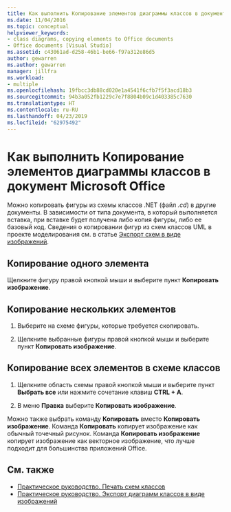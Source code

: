 ```yaml
---
title: Как выполнить Копирование элементов диаграммы классов в документ Microsoft Office (конструктор классов)
ms.date: 11/04/2016
ms.topic: conceptual
helpviewer_keywords:
- class diagrams, copying elements to Office documents
- Office documents [Visual Studio]
ms.assetid: c43061ad-d258-46b1-be66-f97a312e86d5
author: gewarren
ms.author: gewarren
manager: jillfra
ms.workload:
- multiple
ms.openlocfilehash: 19fbcc3db88cd020e1a4541f6cfb7f5f3acd18b3
ms.sourcegitcommit: 94b3a052fb1229c7e7f8804b09c1d403385c7630
ms.translationtype: HT
ms.contentlocale: ru-RU
ms.lasthandoff: 04/23/2019
ms.locfileid: "62975492"
---
```

# <a name="how-to-copy-class-diagram-elements-to-a-microsoft-office-document"></a>Как выполнить Копирование элементов диаграммы классов в документ Microsoft Office

Можно копировать фигуры из схемы классов .NET (файл *.cd*) в другие документы. В зависимости от типа документа, в который выполняется вставка, при вставке будет получена либо копия фигуры, либо ее базовый код. Сведения о копировании фигур из схем классов UML в проекте моделирования см. в статье [Экспорт схем в виде изображений](../../modeling/export-diagrams-as-images.md).

## <a name="copy-a-single-element"></a>Копирование одного элемента

Щелкните фигуру правой кнопкой мыши и выберите пункт **Копировать изображение**.

## <a name="copy-several-elements"></a>Копирование нескольких элементов

1. Выберите на схеме фигуры, которые требуется скопировать.

2. Щелкните выбранные фигуры правой кнопкой мыши и выберите пункт **Копировать изображение**.

## <a name="copy-all-the-elements-in-a-class-diagram"></a>Копирование всех элементов в схеме классов

1. Щелкните область схемы правой кнопкой мыши и выберите пункт **Выбрать все** или нажмите сочетание клавиш **CTRL + A**.

2. В меню **Правка** выберите **Копировать изображение**.

Можно также выбрать команду **Копировать** вместо **Копировать изображение**. Команда **Копировать** копирует изображение как обычный точечный рисунок. Команда **Копировать изображение** копирует изображение как векторное изображение, что лучше подходит для большинства приложений Office.

## <a name="see-also"></a>См. также

- [Практическое руководство. Печать схем классов](how-to-print-class-diagrams.md)
- [Практическое руководство. Экспорт диаграмм классов в виде изображений](how-to-export-class-diagrams-as-images.md)
